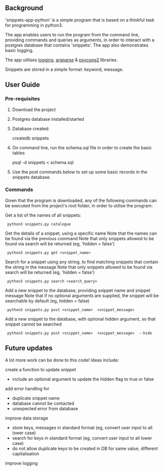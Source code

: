 ## Background

'snippets-app-python' is a simple program that is based on a thinkful task for programming in python3. 

The app enables users to run the program from the command line, providing commands and queries as arguments, in order to interact with a postgres database that contains 'snippets'. The app also demonstrates basic logging. 

The app utilises [logging](https://docs.python.org/3/library/logging.html), [argparse](https://docs.python.org/3/library/argparse.html) & [psycopg2](http://initd.org/psycopg/docs/) libraries. 

Snippets are stored in a simple format: keyword, message. 

## User Guide

### Pre-requisites

1) Download the project

2) Postgres database installed/started

3) Database created: 

      createdb snippets
      
4) On command line, run the schema.sql file in order to create the basic tables

      psql -d snippets < schema.sql
      
5) Use the post commands below to set up some basic records in the snippets database. 
      

### Commands

Given that the program is downloaded, any of the following commands can be executed from the project's root folder, in order to utilise the program: 

Get a list of the names of all snippets: 

     python3 snippets.py catalogue


Get the details of a snippet, using a specific name
Note that the names can be found via the previous command
Note that only snippets allowed to be found via search will be returned (eg, 'hidden = false')

     python3 snippets.py get <snippet_name>


Search for a snippet using any string, to find matching snippets that contain the string in the message
Note that only snippets allowed to be found via search will be returned (eg, 'hidden = false')

     python3 snippets.py search <search_query>

Add a new snippet to the database, providing snippet name and snippet message
Note that if no optional arguments are supplied, the snippet will be searchable by default (eg, hidden = false)

     python3 snippets.py post <snippet_name>  <snippet_message>


Add a new snippet to the database, with optional hidden argument, so that snippet cannot be searched

     python3 snippets.py post <snippet_name>  <snippet_message>  --hide
     

## Future updates
A lot more work can be done to this code! 
Ideas include: 

create a function to update snippet
- include an optional argument to update the hidden flag to true or false

add error handling for
- duplicate snippet name
- database cannot be contacted
- unexpected error from database

improve data storage
- store keys, messages in standard format (eg, convert user input to all lower case)
- search for keys in standard format (eg, convert user input to all lower case)
- do not allow duplicate keys to be created in DB for same value, different capitalisation

improve logging

